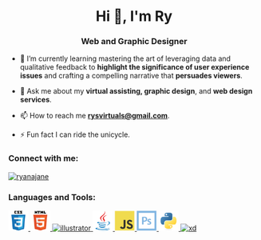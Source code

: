 <h1 align="center">Hi 👋, I'm Ry</h1>
<h3 align="center">Web and Graphic Designer</h3>

- 🌱 I’m currently learning mastering the art of leveraging data and qualitative feedback to **highlight the significance of user experience issues** and crafting a compelling narrative that **persuades viewers**.

- 💬 Ask me about my **virtual assisting, graphic design**, and **web design services**.

- 📫 How to reach me **rysvirtuals@gmail.com**.

- ⚡ Fun fact I can ride the unicycle.

<h3 align="left">Connect with me:</h3>
<p align="left">
<a href="https://www.linkedin.com/in/ry-stockdill-279b9a232/" target="blank"><img align="center" src="https://www.google.com/url?sa=i&url=https%3A%2F%2Fwww.vecteezy.com%2Fpng%2F18930587-linkedin-logo-png-linkedin-icon-transparent-png&psig=AOvVaw3mAB57ejzIT9HYB7oCgPhU&ust=1684637173939000&source=images&cd=vfe&ved=0CBAQjRxqFwoTCPiw2dXwgv8CFQAAAAAdAAAAABAE" alt="ryanajane" height="30" width="40" /></a>
</p>

<h3 align="left">Languages and Tools:</h3>
<p align="left"> <a href="https://www.w3schools.com/css/" target="_blank" rel="noreferrer"> <img src="https://raw.githubusercontent.com/devicons/devicon/master/icons/css3/css3-original-wordmark.svg" alt="css3" width="40" height="40"/> </a> <a href="https://www.w3.org/html/" target="_blank" rel="noreferrer"> <img src="https://raw.githubusercontent.com/devicons/devicon/master/icons/html5/html5-original-wordmark.svg" alt="html5" width="40" height="40"/> </a> <a href="https://www.adobe.com/in/products/illustrator.html" target="_blank" rel="noreferrer"> <img src="https://www.vectorlogo.zone/logos/adobe_illustrator/adobe_illustrator-icon.svg" alt="illustrator" width="40" height="40"/> </a> <a href="https://www.java.com" target="_blank" rel="noreferrer"> <img src="https://raw.githubusercontent.com/devicons/devicon/master/icons/java/java-original.svg" alt="java" width="40" height="40"/> </a> <a href="https://developer.mozilla.org/en-US/docs/Web/JavaScript" target="_blank" rel="noreferrer"> <img src="https://raw.githubusercontent.com/devicons/devicon/master/icons/javascript/javascript-original.svg" alt="javascript" width="40" height="40"/> </a> <a href="https://www.photoshop.com/en" target="_blank" rel="noreferrer"> <img src="https://raw.githubusercontent.com/devicons/devicon/master/icons/photoshop/photoshop-line.svg" alt="photoshop" width="40" height="40"/> </a> <a href="https://www.python.org" target="_blank" rel="noreferrer"> <img src="https://raw.githubusercontent.com/devicons/devicon/master/icons/python/python-original.svg" alt="python" width="40" height="40"/> </a> <a href="https://www.adobe.com/products/xd.html" target="_blank" rel="noreferrer"> <img src="https://cdn.worldvectorlogo.com/logos/adobe-xd.svg" alt="xd" width="40" height="40"/> </a> </p>
